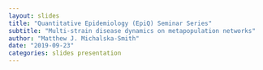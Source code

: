 ```yaml
---
layout: slides
title: "Quantitative Epidemiology (EpiQ) Seminar Series"
subtitle: "Multi-strain disease dynamics on metapopulation networks"
author: "Matthew J. Michalska-Smith"
date: "2019-09-23"
categories: slides presentation
---
```

<head>
  <meta http-equiv="refresh" content="0; URL='http://michalska-smith.com/talks/EpiQ_09.2019/'"/>
</head>
